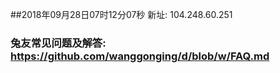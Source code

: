 ##2018年09月28日07时12分07秒 新址: 104.248.60.251
### 兔友常见问题及解答: https://github.com/wanggonging/d/blob/w/FAQ.md
